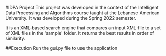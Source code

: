 #IDPA Project
This project was developed in the context of the Intelligent Data Processing and Algorithms course taught at the Lebanese American University.
It was developed during the Spring 2022 semester.

It is an XML-based search engine that compares an input XML file to a set of XML files in the 'sample' folder. It returns the best results in order of similarity.

##Execution
Run the gui.py file to use the application
